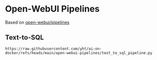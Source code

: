 # Open-WebUI Pipelines

Based on [open-webui/pipelines](https://github.com/open-webui/pipelines/tree/main)

## Text-to-SQL

```
https://raw.githubusercontent.com/yht/ai-on-docker/refs/heads/main/open-webui-pipelines/text_to_sql_pipeline.py
```


